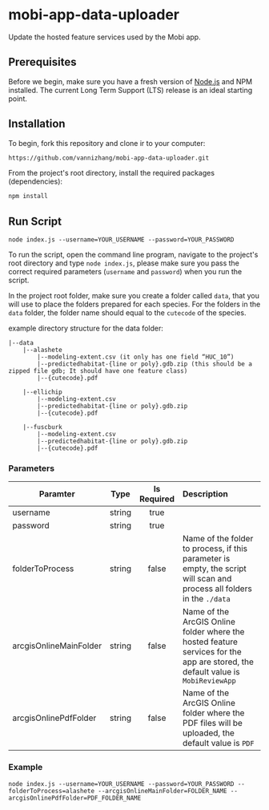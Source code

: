 # mobi-app-data-uploader
Update the hosted feature services used by the Mobi app.

## Prerequisites
Before we begin, make sure you have a fresh version of [Node.js](https://nodejs.org/en/) and NPM installed. The current Long Term Support (LTS) release is an ideal starting point. 

## Installation
To begin, fork this repository and clone ir to your computer:
```sh
https://github.com/vannizhang/mobi-app-data-uploader.git
```

From the project's root directory, install the required packages (dependencies):

```sh
npm install
```

## Run Script
```
node index.js --username=YOUR_USERNAME --password=YOUR_PASSWORD
```

To run the script, open the command line program, navigate to the project's root directory and type `node index.js`, please make sure you pass the correct required parameters (`username` and `password`) when you run the script. 

In the project root folder, make sure you create a folder called `data`, that you will use to place the folders prepared for each species. For the folders in the `data` folder, the folder name should equal to the `cutecode` of the species.

example directory structure for the data folder:
```
|--data
    |--alashete
        |--modeling-extent.csv (it only has one field “HUC_10”)
        |--predictedhabitat-{line or poly}.gdb.zip (this should be a zipped file gdb; It should have one feature class)
        |--{cutecode}.pdf

    |--ellichip
        |--modeling-extent.csv
        |--predictedhabitat-{line or poly}.gdb.zip
        |--{cutecode}.pdf

    |--fuscburk
        |--modeling-extent.csv
        |--predictedhabitat-{line or poly}.gdb.zip
        |--{cutecode}.pdf

```

### Parameters
| Paramter        | Type           | Is Required  | Description |
| --------------- |:--------------:|:------------:|:-----------|
| username        | string         |    true      |  |
| password        | string         |    true      |  |
| folderToProcess      | string         |    false      | Name of the folder to process, if this parameter is empty, the script will scan and process all folders in the `./data` |
| arcgisOnlineMainFolder      | string         |    false      | Name of the ArcGIS Online folder where the hosted feature services for the app are stored, the default value is `MobiReviewApp` |
| arcgisOnlinePdfFolder      | string         |    false      | Name of the ArcGIS Online folder where the PDF files will be uploaded, the default value is `PDF`|



### Example
```
node index.js --username=YOUR_USERNAME --password=YOUR_PASSWORD --folderToProcess=alashete --arcgisOnlineMainFolder=FOLDER_NAME --arcgisOnlinePdfFolder=PDF_FOLDER_NAME 
```